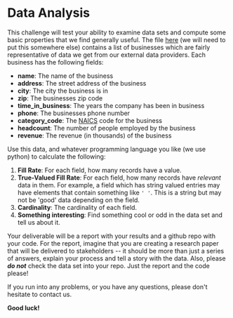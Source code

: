 # Data Analysis

This challenge will test your ability to examine data sets and compute some basic properties that we find generally 
useful. The file [here](https://s3.amazonaws.com/14d-retention/insights/ds_cc.json) (we will need to put this somewhere 
else) contains a list of businesses which are fairly representative of data we get from our external data providers. 
Each business has the following fields:

- **name**: The name of the business
- **address**: The street address of the business
- **city**: The city the business is in
- **zip**: The businesses zip code
- **time_in_business**: The years the company has been in business
- **phone**: The businesses phone number
- **category_code**: The [NAICS](https://classcodes.com/naics-code-list/) code for the business
- **headcount**: The number of people employed by the business
- **revenue**: The revenue (in thousands) of the business

Use this data, and whatever programming language you like (we use python) to calculate the following:

1. **Fill Rate**: For each field, how many records have a value.
2. **True-Valued Fill Rate**: For each field, how many records have *relevant* data in them. For example, a field which
has string valued entries may have elements that contain something like `' '`. This is a string but may not be
'good' data depending on the field.
3. **Cardinality**: The cardinality of each field.
4. **Something interesting**: Find something cool or odd in the data set and tell us about it.

Your deliverable will be a report with your results and a github repo with your code. For the report, imagine that you 
are creating a research paper that will be delivered to stakeholders -- it should be more than just a series of answers,
explain your process and tell a story with the data. Also, please **_do not_** check the data set into your repo. Just 
the report and the code please!

If you run into any problems, or you have any questions, please don't hesitate to contact us.

**Good luck!**